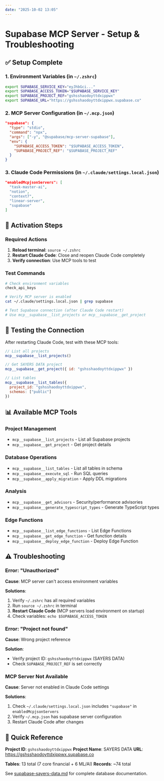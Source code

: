 ```yaml
---
date: "2025-10-02 13:05"
---
```


# Supabase MCP Server - Setup & Troubleshooting

## ✅ Setup Complete

### 1. Environment Variables (in `~/.zshrc`)
```bash
export SUPABASE_SERVICE_KEY="eyJhbGci..."
export SUPABASE_ACCESS_TOKEN="$SUPABASE_SERVICE_KEY"
export SUPABASE_PROJECT_REF="gshsshaodoyttdxippwx"
export SUPABASE_URL="https://gshsshaodoyttdxippwx.supabase.co"
```

### 2. MCP Server Configuration (in `~/.mcp.json`)
```json
"supabase": {
  "type": "stdio",
  "command": "npx",
  "args": ["-y", "@supabase/mcp-server-supabase"],
  "env": {
    "SUPABASE_ACCESS_TOKEN": "$SUPABASE_ACCESS_TOKEN",
    "SUPABASE_PROJECT_REF": "$SUPABASE_PROJECT_REF"
  }
}
```

### 3. Claude Code Permissions (in `~/.claude/settings.local.json`)
```json
"enabledMcpjsonServers": [
  "task-master-ai",
  "notion",
  "context7",
  "linear-server",
  "supabase"
]
```

## 🔄 Activation Steps

### Required Actions
1. **Reload terminal**: `source ~/.zshrc`
2. **Restart Claude Code**: Close and reopen Claude Code completely
3. **Verify connection**: Use MCP tools to test

### Test Commands
```bash
# Check environment variables
check_api_keys

# Verify MCP server is enabled
cat ~/.claude/settings.local.json | grep supabase

# Test Supabase connection (after Claude Code restart)
# Use mcp__supabase__list_projects or mcp__supabase__get_project
```

## 🧪 Testing the Connection

After restarting Claude Code, test with these MCP tools:

```javascript
// List all projects
mcp__supabase__list_projects()

// Get SAYERS DATA project
mcp__supabase__get_project({ id: "gshsshaodoyttdxippwx" })

// List tables
mcp__supabase__list_tables({
  project_id: "gshsshaodoyttdxippwx",
  schemas: ["public"]
})
```

## 📊 Available MCP Tools

### Project Management
- `mcp__supabase__list_projects` - List all Supabase projects
- `mcp__supabase__get_project` - Get project details

### Database Operations
- `mcp__supabase__list_tables` - List all tables in schema
- `mcp__supabase__execute_sql` - Run SQL queries
- `mcp__supabase__apply_migration` - Apply DDL migrations

### Analysis
- `mcp__supabase__get_advisors` - Security/performance advisories
- `mcp__supabase__generate_typescript_types` - Generate TypeScript types

### Edge Functions
- `mcp__supabase__list_edge_functions` - List Edge Functions
- `mcp__supabase__get_edge_function` - Get function details
- `mcp__supabase__deploy_edge_function` - Deploy Edge Function

## ⚠️ Troubleshooting

### Error: "Unauthorized"
**Cause**: MCP server can't access environment variables

**Solutions**:
1. Verify `~/.zshrc` has all required variables
2. Run `source ~/.zshrc` in terminal
3. **Restart Claude Code** (MCP servers load environment on startup)
4. Check variables: `echo $SUPABASE_ACCESS_TOKEN`

### Error: "Project not found"
**Cause**: Wrong project reference

**Solution**:
- Verify project ID: `gshsshaodoyttdxippwx` (SAYERS DATA)
- Check `SUPABASE_PROJECT_REF` is set correctly

### MCP Server Not Available
**Cause**: Server not enabled in Claude Code settings

**Solutions**:
1. Check `~/.claude/settings.local.json` includes `"supabase"` in `enabledMcpjsonServers`
2. Verify `~/.mcp.json` has supabase server configuration
3. Restart Claude Code after changes

## 📝 Quick Reference

**Project ID**: `gshsshaodoyttdxippwx`
**Project Name**: SAYERS DATA
**URL**: https://gshsshaodoyttdxippwx.supabase.co

**Tables**: 13 total (7 core financial + 6 ML/AI)
**Records**: ~74 total

See [supabase-sayers-data.md](./supabase-sayers-data.md) for complete database documentation.
